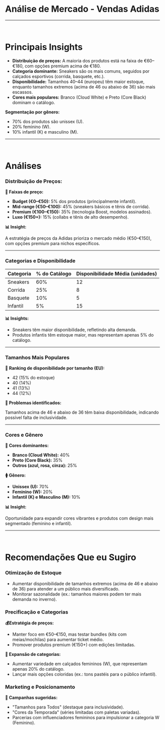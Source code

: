 # Análise de Mercado - Vendas Adidas

<hr>
<br>

# Principais Insights

- <b>Distribuição de preços:</b> A maioria dos produtos está na faixa de €60–€180, com opções premium acima de €180.
- <b>Categoria dominante:</b> Sneakers são os mais comuns, seguidos por calçados esportivos (corrida, basquete, etc.).
- <b>Disponibilidade:</b> Tamanhos 40–44 (europeu) têm maior estoque, enquanto tamanhos extremos (acima de 46 ou abaixo de 36) são mais escassos.
- <b>Cores mais populares:</b> Branco (Cloud White) e Preto (Core Black) dominam o catálogo.

<b>Segmentação por gênero:</b>

 - 70% dos produtos são unissex (U).
 - 20% feminino (W).
 - 10% infantil (K) e masculino (M).

<hr>
<br>

# Análises

### Distribuição de Preços:

<b>📌 Faixas de preço:</b>

- <b>Budget (€0–€50):</b> 5% dos produtos (principalmente infantil).
- <b>Mid-range (€50–€100):</b> 45% (sneakers básicos e tênis de corrida).
- <b>Premium (€100–€150):</b> 35% (tecnologia Boost, modelos assinados).
- <b>Luxo (€150+):</b> 15% (collabs e tênis de alto desempenho).

<b>📊 Insight:</b>

A estratégia de preços da Adidas prioriza o mercado médio (€50–€150), com opções premium para nichos específicos.

<hr>

### Categorias e Disponibilidade

<table>
  <thead>
    <tr>
      <th>Categoria</th>
      <th>% do Catálogo</th>
      <th>Disponibilidade Média (unidades)</th>
    </tr>
  </thead>
  <tbody>
    <tr>
      <td>Sneakers</td>
      <td>60%</td>
      <td>12</td>
    </tr>
    <tr>
      <td>Corrida</td>
      <td>25%</td>
      <td>8</td>
    </tr>
     <tr>
      <td>Basquete</td>
      <td>10%</td>
      <td>5</td>
    </tr>
     <tr>
      <td>Infantil</td>
      <td>5%</td>
      <td>15</td>
    </tr>
  </tbody>
</table>

<b>📊 Insights:</b>

- Sneakers têm maior disponibilidade, refletindo alta demanda.
- Produtos infantis têm estoque maior, mas representam apenas 5% do catálogo.

<hr>

### Tamanhos Mais Populares

<b>📌 Ranking de disponibilidade por tamanho (EU):</b>

- 42 (15% do estoque)
- 40 (14%)
- 41 (13%)
- 44 (12%)

<b>📌 Problemas identificados:</b>

Tamanhos acima de 46 e abaixo de 36 têm baixa disponibilidade, indicando possível falta de inclusividade.

<hr>

### Cores e Gênero

<b>🎨 Cores dominantes:</b>

- <b>Branco (Cloud White):</b> 40%
- <b>Preto (Core Black):</b> 35%
- <b>Outros (azul, rosa, cinza):</b> 25%

<b>🚺 Gênero:</b>

- <b>Unissex (U):</b> 70%
- <b>Feminino (W):</b> 20%
- <b>Infantil (K) e Masculino (M):</b> 10%

<b>📊 Insight:</b>

Oportunidade para expandir cores vibrantes e produtos com design mais segmentado (feminino e infantil).

<hr>
<br>

# Recomendações Que eu Sugiro

### Otimização de Estoque

- Aumentar disponibilidade de tamanhos extremos (acima de 46 e abaixo de 36) para atender a um público mais diversificado.
- Monitorar sazonalidade (ex.: tamanhos maiores podem ter mais demanda no inverno).

### Precificação e Categorias

<b>💰Estratégia de preços:</b>

- Manter foco em €50–€150, mas testar bundles (kits com meias/mochilas) para aumentar ticket médio.
- Promover produtos premium (€150+) com edições limitadas.

<b>👟 Expansão de categorias:</b>

- Aumentar variedade em calçados femininos (W), que representam apenas 20% do catálogo.
- Lançar mais opções coloridas (ex.: tons pastéis para o público infantil).

### Marketing e Posicionamento

<b>📢 Campanhas sugeridas:</b>

- "Tamanhos para Todos" (destaque para inclusividade).
- "Cores da Temporada" (séries limitadas com paletas variadas).
- Parcerias com influenciadores femininos para impulsionar a categoria W (Feminino).












